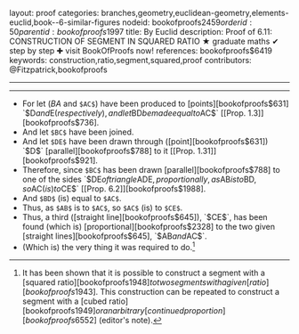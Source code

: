 layout: proof
categories: branches,geometry,euclidean-geometry,elements-euclid,book--6-similar-figures
nodeid: bookofproofs$2459
orderid: 50
parentid: bookofproofs$1997
title: By Euclid
description:  Proof of 6.11: CONSTRUCTION OF SEGMENT IN SQUARED RATIO &#9733; graduate maths &#10004; step by step &#10010; visit BookOfProofs now!
references: bookofproofs$6419
keywords: construction,ratio,segment,squared,proof
contributors: @Fitzpatrick,bookofproofs

---


---



* For let ($BA$ and `$AC$`) have been produced to [points][bookofproofs$631] `$D$` and `$E$` (respectively), and let `$BD$` be made equal to `$AC$` [[Prop. 1.3]][bookofproofs$736].
* And let `$BC$` have been joined.
* And let `$DE$` have been drawn through ([point][bookofproofs$631]) `$D$` [parallel][bookofproofs$788] to it [[Prop. 1.31]][bookofproofs$921].
* Therefore, since `$BC$` has been drawn [parallel][bookofproofs$788] to one of the sides `$DE$` of triangle `$ADE$`, proportionally, as `$AB$` is to `$BD$`, so `$AC$` (is) to `$CE$` [[Prop. 6.2]][bookofproofs$1988].
* And `$BD$` (is) equal to `$AC$`.
* Thus, as `$AB$` is to `$AC$`, so `$AC$` (is) to `$CE$`.
* Thus, a third ([straight line][bookofproofs$645]), `$CE$`, has been found (which is) [proportional][bookofproofs$2328] to the two given [straight lines][bookofproofs$645], `$AB$` and `$AC$`.
* (Which is) the very thing it was required to do.[^1]

[^1]: It has been shown that it is possible to construct a segment with a [squared ratio][bookofproofs$1948] to two segments with a given [ratio][bookofproofs$1943]. This construction can be repeated to construct a segment with a [cubed ratio][bookofproofs$1949] or an arbitrary [continued proportion][bookofproofs$6552] (editor's note).
